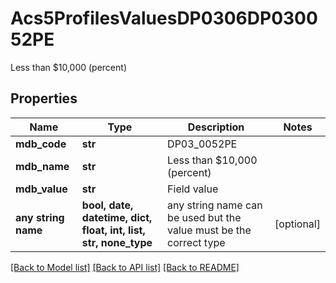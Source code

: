 # Acs5ProfilesValuesDP0306DP030052PE

Less than $10,000 (percent)

## Properties
Name | Type | Description | Notes
------------ | ------------- | ------------- | -------------
**mdb_code** | **str** | DP03_0052PE | 
**mdb_name** | **str** | Less than $10,000 (percent) | 
**mdb_value** | **str** | Field value | 
**any string name** | **bool, date, datetime, dict, float, int, list, str, none_type** | any string name can be used but the value must be the correct type | [optional]

[[Back to Model list]](../README.md#documentation-for-models) [[Back to API list]](../README.md#documentation-for-api-endpoints) [[Back to README]](../README.md)



